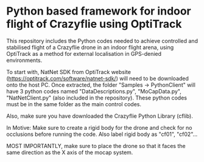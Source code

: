 # Python based framework for indoor flight of Crazyflie using OptiTrack
This repository includes the Python codes needed to achieve controlled and stabilised flight of a Crazyflie drone in an indoor flight arena, using OptiTrack as a method for external localisation in GPS-denied environments.

To start with, NatNet SDK from OptiTrack website (https://optitrack.com/software/natnet-sdk/) will need to be downloaded onto the host PC. Once extracted, the folder "Samples -> PythonClient" will have 3 python codes named "DataDescriptions.py", "MoCapData.py", "NatNetClient.py" (also included in the repository). These python codes must be in the same folder as the main control codes.

Also, make sure you have downloaded the Crazyflie Python Library (cflib).

In Motive: Make sure to create a rigid body for the drone and check for no occlusions before running the code. Also label rigid body as "cf01", "cf02"...

MOST IMPORTANTLY, make sure to place the drone so that it faces the same direction as the X axis of the mocap system.
